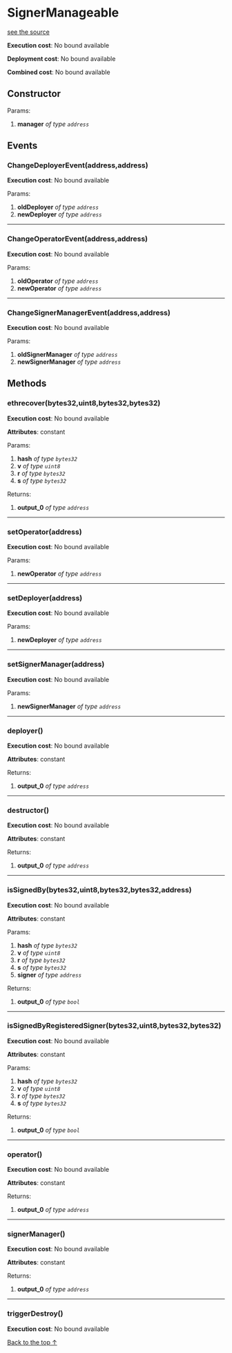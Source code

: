 # SignerManageable
[see the source](git+https://github.com/hubiinetwork/nahmii-contracts/tree/master/contracts/SignerManageable.sol)


**Execution cost**: No bound available

**Deployment cost**: No bound available

**Combined cost**: No bound available

## Constructor



Params:

1. **manager** *of type `address`*

## Events
### ChangeDeployerEvent(address,address)


**Execution cost**: No bound available


Params:

1. **oldDeployer** *of type `address`*
2. **newDeployer** *of type `address`*

--- 
### ChangeOperatorEvent(address,address)


**Execution cost**: No bound available


Params:

1. **oldOperator** *of type `address`*
2. **newOperator** *of type `address`*

--- 
### ChangeSignerManagerEvent(address,address)


**Execution cost**: No bound available


Params:

1. **oldSignerManager** *of type `address`*
2. **newSignerManager** *of type `address`*


## Methods
### ethrecover(bytes32,uint8,bytes32,bytes32)


**Execution cost**: No bound available

**Attributes**: constant


Params:

1. **hash** *of type `bytes32`*
2. **v** *of type `uint8`*
3. **r** *of type `bytes32`*
4. **s** *of type `bytes32`*

Returns:


1. **output_0** *of type `address`*

--- 
### setOperator(address)


**Execution cost**: No bound available


Params:

1. **newOperator** *of type `address`*


--- 
### setDeployer(address)


**Execution cost**: No bound available


Params:

1. **newDeployer** *of type `address`*


--- 
### setSignerManager(address)


**Execution cost**: No bound available


Params:

1. **newSignerManager** *of type `address`*


--- 
### deployer()


**Execution cost**: No bound available

**Attributes**: constant



Returns:


1. **output_0** *of type `address`*

--- 
### destructor()


**Execution cost**: No bound available

**Attributes**: constant



Returns:


1. **output_0** *of type `address`*

--- 
### isSignedBy(bytes32,uint8,bytes32,bytes32,address)


**Execution cost**: No bound available

**Attributes**: constant


Params:

1. **hash** *of type `bytes32`*
2. **v** *of type `uint8`*
3. **r** *of type `bytes32`*
4. **s** *of type `bytes32`*
5. **signer** *of type `address`*

Returns:


1. **output_0** *of type `bool`*

--- 
### isSignedByRegisteredSigner(bytes32,uint8,bytes32,bytes32)


**Execution cost**: No bound available

**Attributes**: constant


Params:

1. **hash** *of type `bytes32`*
2. **v** *of type `uint8`*
3. **r** *of type `bytes32`*
4. **s** *of type `bytes32`*

Returns:


1. **output_0** *of type `bool`*

--- 
### operator()


**Execution cost**: No bound available

**Attributes**: constant



Returns:


1. **output_0** *of type `address`*

--- 
### signerManager()


**Execution cost**: No bound available

**Attributes**: constant



Returns:


1. **output_0** *of type `address`*

--- 
### triggerDestroy()


**Execution cost**: No bound available




[Back to the top ↑](#signermanageable)
